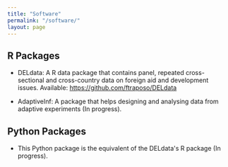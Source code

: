 ```yaml
---
title: "Software"
permalink: "/software/"
layout: page
---
```


## R Packages

- DELdata: A R data package that contains panel, repeated cross-sectional and cross-country data on foreign aid and development issues.
  Available: https://github.com/ftraposo/DELdata

- AdaptiveInf: A package that helps designing and analysing data from adaptive experiments (In progress).

## Python Packages

- This Python package is the equivalent of the DELdata's R package (In progress). 
